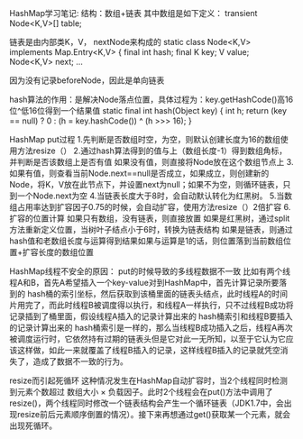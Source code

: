 HashMap学习笔记:
结构：数组+链表
其中数组是如下定义：
transient Node<K,V>[] table;

链表是由内部类K，V， nextNode来构成的
static class Node<K,V> implements Map.Entry<K,V> {
   final int hash;
   final K key;
   V value;
   Node<K,V> next;
   ...

因为没有记录beforeNode，因此是单向链表


hash算法的作用：是解决Node落点位置，具体过程为：key.getHashCode()高16位^低16位得到一个结果值
static final int hash(Object key) {
   int h;
   return (key == null) ? 0 : (h = key.hashCode()) ^ (h >>> 16);
}

HashMap put过程
1.先判断是否数组时空，为空，则默认创建长度为16的数组使用方法resize（）
2.通过hash算法得到的值与上（数组长度-1）得到数组角标，并判断是否该数组上是否有值
如果没有值，则直接将Node放在这个数组节点上
3.如果有值，则查看当前Node.next==null是否成立，如果成立，则创建新的Node，将K，V放在此节点下，并设置next为null；如果不为空，则循环链表，只到一个Node.next为空
4.当链表长度大于8时，会自动默认转化为红黑树。
5.当数组占用率达到扩容因子0.75的时候，会自动扩容，使用方法resize（）2倍扩容
6.扩容的位置计算
如果只有数组，没有链表，则直接放置
如果是红黑树，通过split方法重新定义位置，当树叶子结点小于6时，转换为链表结构
如果是链表，则通过hash值和老数组长度与运算得到结果如果与运算是1的话，则位置落到当前数组位置+扩容长度的数组位置

HashMap线程不安全的原因：
put的时候导致的多线程数据不一致
比如有两个线程A和B，首先A希望插入一个key-value对到HashMap中，首先计算记录所要落到的 hash桶的索引坐标，然后获取到该桶里面的链表头结点，此时线程A的时间片用完了，而此时线程B被调度得以执行，和线程A一样执行，只不过线程B成功将记录插到了桶里面，假设线程A插入的记录计算出来的 hash桶索引和线程B要插入的记录计算出来的 hash桶索引是一样的，那么当线程B成功插入之后，线程A再次被调度运行时，它依然持有过期的链表头但是它对此一无所知，以至于它认为它应该这样做，如此一来就覆盖了线程B插入的记录，这样线程B插入的记录就凭空消失了，造成了数据不一致的行为。

resize而引起死循环
这种情况发生在HashMap自动扩容时，当2个线程同时检测到元素个数超过 数组大小 × 负载因子。此时2个线程会在put()方法中调用了resize()，两个线程同时修改一个链表结构会产生一个循环链表（JDK1.7中，会出现resize前后元素顺序倒置的情况）。接下来再想通过get()获取某一个元素，就会出现死循环。